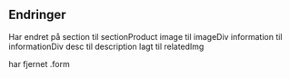## Endringer

Har endret på
section til sectionProduct
image til imageDiv
information til informationDiv 
desc til description
lagt til relatedImg

har fjernet .form